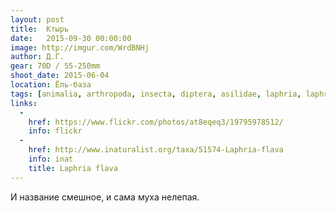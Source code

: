 ```yaml
---
layout: post
title:  Ктырь
date:   2015-09-30 00:00:00
image: http://imgur.com/WrdBNHj
author: Д.Г.
gear: 70D / 55-250mm
shoot_date: 2015-06-04
location: Ёль-база
tags: [animalia, arthropoda, insecta, diptera, asilidae, laphria, laphria flava]
links:
  -
    href: https://www.flickr.com/photos/at8eqeq3/19795978512/
    info: flickr
  -
    href: http://www.inaturalist.org/taxa/51574-Laphria-flava
    info: inat
    title: Laphria flava
---
```


И название смешное, и сама муха нелепая.
